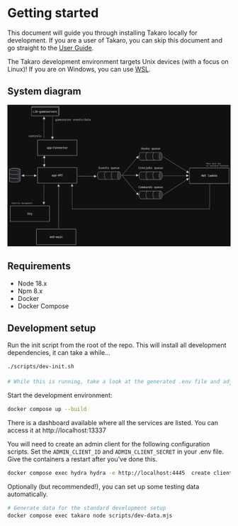 # Getting started

This document will guide you through installing Takaro locally for development. If you are a user of Takaro, you can skip this document and go straight to the [User Guide](/).

The Takaro development environment targets Unix devices (with a focus on Linux)! If you are on Windows, you can use [WSL](https://docs.microsoft.com/en-us/windows/wsl/install-win10).

## System diagram

![Takaro](../../assets/system-diagram.png)

## Requirements

- Node 18.x
- Npm 8.x
- Docker
- Docker Compose

## Development setup

Run the init script from the root of the repo. This will install all development dependencies, it can take a while...

```bash
./scripts/dev-init.sh

# While this is running, take a look at the generated .env file and adjust as needed
```

Start the development environment:

```bash
docker compose up --build
```

There is a dashboard available where all the services are listed. You can access it at http://localhost:13337

You will need to create an admin client for the following configuration scripts. Set the `ADMIN_CLIENT_ID` and `ADMIN_CLIENT_SECRET` in your .env file. Give the containers a restart after you've done this.

```bash
docker compose exec hydra hydra -e http://localhost:4445  create client --grant-type client_credentials --audience t:api:admin --format json
```

Optionally (but recommended!), you can set up some testing data automatically.

```bash
# Generate data for the standard development setup
docker compose exec takaro node scripts/dev-data.mjs
```
